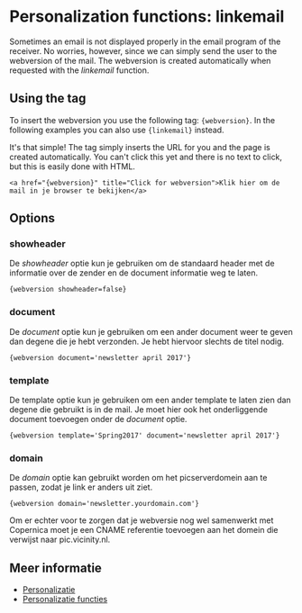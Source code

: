 # Personalization functions: linkemail

Sometimes an email is not displayed properly in the email program of the 
receiver. No worries, however, since we can simply send the user to the 
webversion of the mail. The webversion is created automatically when 
requested with the *linkemail* function.

## Using the tag

To insert the webversion you use the following tag: `{webversion}`. In the 
following examples you can also use `{linkemail}` instead.

It's that simple! The tag simply inserts the URL for you and the page is 
created automatically. You can't click this yet and there is no text to 
click, but this is easily done with HTML.

    <a href="{webversion}" title="Click for webversion">Klik hier om de mail in je browser te bekijken</a>

## Options

### showheader

De *showheader* optie kun je gebruiken om de standaard header met de informatie 
over de zender en de document informatie weg te laten.

`{webversion showheader=false}`

### document

De *document* optie kun je gebruiken om een ander document weer te geven 
dan degene die je hebt verzonden. Je hebt hiervoor slechts de titel nodig.

`{webversion document='newsletter april 2017'}`

### template

De template optie kun je gebruiken om een ander template te laten zien dan 
degene die gebruikt is in de mail. Je moet hier ook het onderliggende document 
toevoegen onder de *document* optie.

`{webversion template='Spring2017' document='newsletter april 2017'}`

### domain

De *domain* optie kan gebruikt worden om het picserverdomein aan te passen, 
zodat je link er anders uit ziet.

`{webversion domain='newsletter.yourdomain.com'}`

Om er echter voor te zorgen dat je webversie nog wel samenwerkt met Copernica 
moet je een CNAME referentie toevoegen aan het domein die verwijst naar 
pic.vicinity.nl.

## Meer informatie

* [Personalizatie](./personalization)
* [Personalizatie functies](./personalization-functions)
